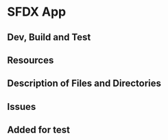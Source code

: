 # SFDX App

## Dev, Build and Test

## Resources

## Description of Files and Directories

## Issues

## Added for test
